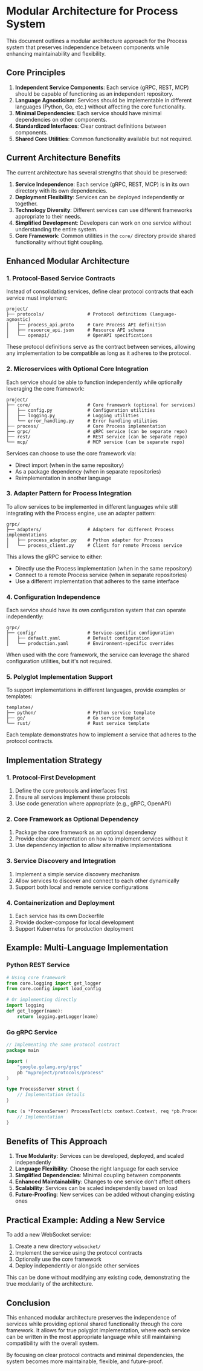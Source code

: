 # Modular Architecture for Process System

This document outlines a modular architecture approach for the Process system that preserves independence between components while enhancing maintainability and flexibility.

## Core Principles

1. **Independent Service Components**: Each service (gRPC, REST, MCP) should be capable of functioning as an independent repository.
2. **Language Agnosticism**: Services should be implementable in different languages (Python, Go, etc.) without affecting the core functionality.
3. **Minimal Dependencies**: Each service should have minimal dependencies on other components.
4. **Standardized Interfaces**: Clear contract definitions between components.
5. **Shared Core Utilities**: Common functionality available but not required.

## Current Architecture Benefits

The current architecture has several strengths that should be preserved:

1. **Service Independence**: Each service (gRPC, REST, MCP) is in its own directory with its own dependencies.
2. **Deployment Flexibility**: Services can be deployed independently or together.
3. **Technology Diversity**: Different services can use different frameworks appropriate to their needs.
4. **Simplified Development**: Developers can work on one service without understanding the entire system.
5. **Core Framework**: Common utilities in the `core/` directory provide shared functionality without tight coupling.

## Enhanced Modular Architecture

### 1. Protocol-Based Service Contracts

Instead of consolidating services, define clear protocol contracts that each service must implement:

```
project/
├── protocols/                # Protocol definitions (language-agnostic)
│   ├── process_api.proto     # Core Process API definition
│   ├── resource_api.json     # Resource API schema
│   └── openapi/              # OpenAPI specifications
```

These protocol definitions serve as the contract between services, allowing any implementation to be compatible as long as it adheres to the protocol.

### 2. Microservices with Optional Core Integration

Each service should be able to function independently while optionally leveraging the core framework:

```
project/
├── core/                     # Core framework (optional for services)
│   ├── config.py             # Configuration utilities
│   ├── logging.py            # Logging utilities
│   └── error_handling.py     # Error handling utilities
├── process/                  # Core Process implementation
├── grpc/                     # gRPC service (can be separate repo)
├── rest/                     # REST service (can be separate repo)
└── mcp/                      # MCP service (can be separate repo)
```

Services can choose to use the core framework via:
- Direct import (when in the same repository)
- As a package dependency (when in separate repositories)
- Reimplementation in another language

### 3. Adapter Pattern for Process Integration

To allow services to be implemented in different languages while still integrating with the Process engine, use an adapter pattern:

```
grpc/
├── adapters/                 # Adapters for different Process implementations
│   ├── process_adapter.py    # Python adapter for Process
│   └── process_client.py     # Client for remote Process service
```

This allows the gRPC service to either:
- Directly use the Process implementation (when in the same repository)
- Connect to a remote Process service (when in separate repositories)
- Use a different implementation that adheres to the same interface

### 4. Configuration Independence

Each service should have its own configuration system that can operate independently:

```
grpc/
├── config/                   # Service-specific configuration
│   ├── default.yaml          # Default configuration
│   └── production.yaml       # Environment-specific overrides
```

When used with the core framework, the service can leverage the shared configuration utilities, but it's not required.

### 5. Polyglot Implementation Support

To support implementations in different languages, provide examples or templates:

```
templates/
├── python/                   # Python service template
├── go/                       # Go service template
└── rust/                     # Rust service template
```

Each template demonstrates how to implement a service that adheres to the protocol contracts.

## Implementation Strategy

### 1. Protocol-First Development

1. Define the core protocols and interfaces first
2. Ensure all services implement these protocols
3. Use code generation where appropriate (e.g., gRPC, OpenAPI)

### 2. Core Framework as Optional Dependency

1. Package the core framework as an optional dependency
2. Provide clear documentation on how to implement services without it
3. Use dependency injection to allow alternative implementations

### 3. Service Discovery and Integration

1. Implement a simple service discovery mechanism
2. Allow services to discover and connect to each other dynamically
3. Support both local and remote service configurations

### 4. Containerization and Deployment

1. Each service has its own Dockerfile
2. Provide docker-compose for local development
3. Support Kubernetes for production deployment

## Example: Multi-Language Implementation

### Python REST Service

```python
# Using core framework
from core.logging import get_logger
from core.config import load_config

# Or implementing directly
import logging
def get_logger(name):
    return logging.getLogger(name)
```

### Go gRPC Service

```go
// Implementing the same protocol contract
package main

import (
    "google.golang.org/grpc"
    pb "myproject/protocols/process"
)

type ProcessServer struct {
    // Implementation details
}

func (s *ProcessServer) ProcessText(ctx context.Context, req *pb.ProcessRequest) (*pb.ProcessResponse, error) {
    // Implementation
}
```

## Benefits of This Approach

1. **True Modularity**: Services can be developed, deployed, and scaled independently
2. **Language Flexibility**: Choose the right language for each service
3. **Simplified Dependencies**: Minimal coupling between components
4. **Enhanced Maintainability**: Changes to one service don't affect others
5. **Scalability**: Services can be scaled independently based on load
6. **Future-Proofing**: New services can be added without changing existing ones

## Practical Example: Adding a New Service

To add a new WebSocket service:

1. Create a new directory `websocket/`
2. Implement the service using the protocol contracts
3. Optionally use the core framework
4. Deploy independently or alongside other services

This can be done without modifying any existing code, demonstrating the true modularity of the architecture.

## Conclusion

This enhanced modular architecture preserves the independence of services while providing optional shared functionality through the core framework. It allows for true polyglot implementation, where each service can be written in the most appropriate language while still maintaining compatibility with the overall system.

By focusing on clear protocol contracts and minimal dependencies, the system becomes more maintainable, flexible, and future-proof.
